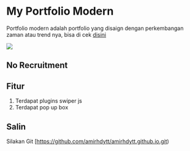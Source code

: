 # My Portfolio Modern
Portfolio modern adalah portfolio yang disaign dengan perkembangan zaman atau trend nya, bisa di cek [disini](http://amirhdytt.github.io)

![](https://i.ibb.co/ZLZHQ0G/modern-Portfolio.png)

## No Recruitment

## Fitur
1. Terdapat plugins swiper js
2. Terdapat pop up box

## Salin
Silakan Git [https://github.com/amirhdytt/amirhdytt.github.io.git)
